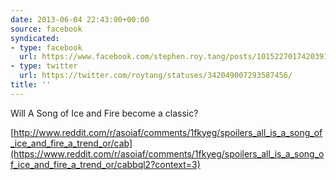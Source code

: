 ```yaml
---
date: 2013-06-04 22:43:00+00:00
source: facebook
syndicated:
- type: facebook
  url: https://www.facebook.com/stephen.roy.tang/posts/10152270174203912
- type: twitter
  url: https://twitter.com/roytang/statuses/342049007293587456/
title: ''
---
```


Will A Song of Ice and Fire become a classic? 

[http://www.reddit.com/r/asoiaf/comments/1fkyeg/spoilers_all_is_a_song_of_ice_and_fire_a_trend_or/cab](https://www.reddit.com/r/asoiaf/comments/1fkyeg/spoilers_all_is_a_song_of_ice_and_fire_a_trend_or/cabbql2?context=3)